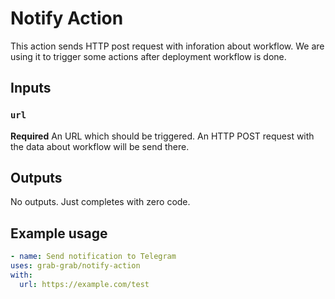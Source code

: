 # Notify Action

This action sends HTTP post request with inforation about workflow. We are using it to trigger some actions after deployment workflow is done.

## Inputs

### `url`

**Required** An URL which should be triggered. An HTTP POST request with the data about workflow will be send there.

## Outputs

No outputs. Just completes with zero code.

## Example usage

```yml
- name: Send notification to Telegram
uses: grab-grab/notify-action
with:
  url: https://example.com/test
```
